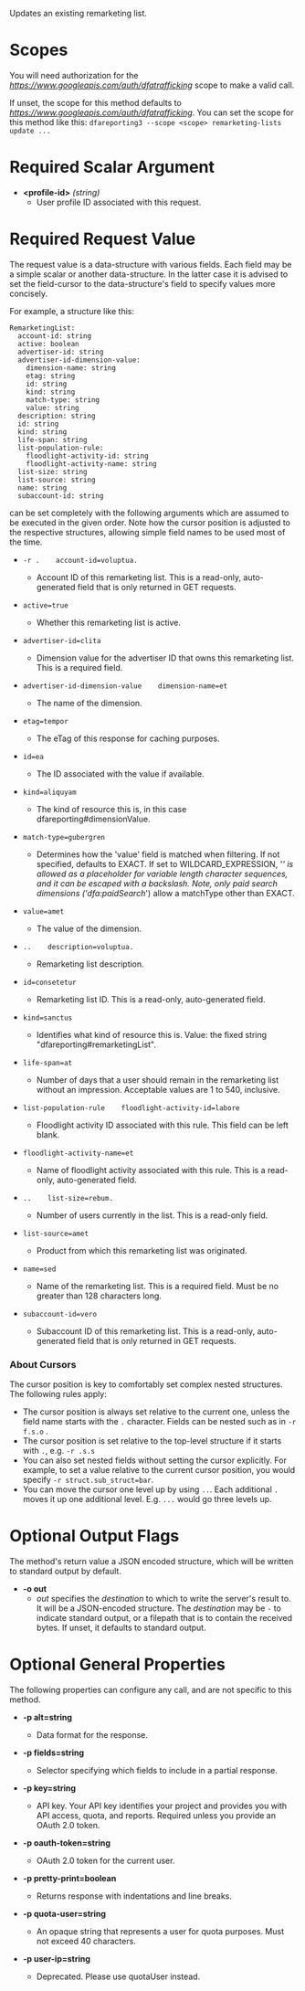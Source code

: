 Updates an existing remarketing list.
# Scopes

You will need authorization for the *https://www.googleapis.com/auth/dfatrafficking* scope to make a valid call.

If unset, the scope for this method defaults to *https://www.googleapis.com/auth/dfatrafficking*.
You can set the scope for this method like this: `dfareporting3 --scope <scope> remarketing-lists update ...`
# Required Scalar Argument
* **&lt;profile-id&gt;** *(string)*
    - User profile ID associated with this request.
# Required Request Value

The request value is a data-structure with various fields. Each field may be a simple scalar or another data-structure.
In the latter case it is advised to set the field-cursor to the data-structure's field to specify values more concisely.

For example, a structure like this:
```
RemarketingList:
  account-id: string
  active: boolean
  advertiser-id: string
  advertiser-id-dimension-value:
    dimension-name: string
    etag: string
    id: string
    kind: string
    match-type: string
    value: string
  description: string
  id: string
  kind: string
  life-span: string
  list-population-rule:
    floodlight-activity-id: string
    floodlight-activity-name: string
  list-size: string
  list-source: string
  name: string
  subaccount-id: string

```

can be set completely with the following arguments which are assumed to be executed in the given order. Note how the cursor position is adjusted to the respective structures, allowing simple field names to be used most of the time.

* `-r .    account-id=voluptua.`
    - Account ID of this remarketing list. This is a read-only, auto-generated field that is only returned in GET requests.
* `active=true`
    - Whether this remarketing list is active.
* `advertiser-id=clita`
    - Dimension value for the advertiser ID that owns this remarketing list. This is a required field.
* `advertiser-id-dimension-value    dimension-name=et`
    - The name of the dimension.
* `etag=tempor`
    - The eTag of this response for caching purposes.
* `id=ea`
    - The ID associated with the value if available.
* `kind=aliquyam`
    - The kind of resource this is, in this case dfareporting#dimensionValue.
* `match-type=gubergren`
    - Determines how the &#39;value&#39; field is matched when filtering. If not specified, defaults to EXACT. If set to WILDCARD_EXPRESSION, &#39;*&#39; is allowed as a placeholder for variable length character sequences, and it can be escaped with a backslash. Note, only paid search dimensions (&#39;dfa:paidSearch*&#39;) allow a matchType other than EXACT.
* `value=amet`
    - The value of the dimension.

* `..    description=voluptua.`
    - Remarketing list description.
* `id=consetetur`
    - Remarketing list ID. This is a read-only, auto-generated field.
* `kind=sanctus`
    - Identifies what kind of resource this is. Value: the fixed string &#34;dfareporting#remarketingList&#34;.
* `life-span=at`
    - Number of days that a user should remain in the remarketing list without an impression. Acceptable values are 1 to 540, inclusive.
* `list-population-rule    floodlight-activity-id=labore`
    - Floodlight activity ID associated with this rule. This field can be left blank.
* `floodlight-activity-name=et`
    - Name of floodlight activity associated with this rule. This is a read-only, auto-generated field.

* `..    list-size=rebum.`
    - Number of users currently in the list. This is a read-only field.
* `list-source=amet`
    - Product from which this remarketing list was originated.
* `name=sed`
    - Name of the remarketing list. This is a required field. Must be no greater than 128 characters long.
* `subaccount-id=vero`
    - Subaccount ID of this remarketing list. This is a read-only, auto-generated field that is only returned in GET requests.


### About Cursors

The cursor position is key to comfortably set complex nested structures. The following rules apply:

* The cursor position is always set relative to the current one, unless the field name starts with the `.` character. Fields can be nested such as in `-r f.s.o` .
* The cursor position is set relative to the top-level structure if it starts with `.`, e.g. `-r .s.s`
* You can also set nested fields without setting the cursor explicitly. For example, to set a value relative to the current cursor position, you would specify `-r struct.sub_struct=bar`.
* You can move the cursor one level up by using `..`. Each additional `.` moves it up one additional level. E.g. `...` would go three levels up.


# Optional Output Flags

The method's return value a JSON encoded structure, which will be written to standard output by default.

* **-o out**
    - *out* specifies the *destination* to which to write the server's result to.
      It will be a JSON-encoded structure.
      The *destination* may be `-` to indicate standard output, or a filepath that is to contain the received bytes.
      If unset, it defaults to standard output.
# Optional General Properties

The following properties can configure any call, and are not specific to this method.

* **-p alt=string**
    - Data format for the response.

* **-p fields=string**
    - Selector specifying which fields to include in a partial response.

* **-p key=string**
    - API key. Your API key identifies your project and provides you with API access, quota, and reports. Required unless you provide an OAuth 2.0 token.

* **-p oauth-token=string**
    - OAuth 2.0 token for the current user.

* **-p pretty-print=boolean**
    - Returns response with indentations and line breaks.

* **-p quota-user=string**
    - An opaque string that represents a user for quota purposes. Must not exceed 40 characters.

* **-p user-ip=string**
    - Deprecated. Please use quotaUser instead.
